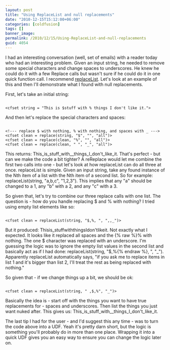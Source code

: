 ```yaml
---
layout: post
title: "Using ReplaceList and null replacements"
date: "2010-12-15T15:12:00+06:00"
categories: [coldfusion]
tags: []
banner_image: 
permalink: /2010/12/15/Using-ReplaceList-and-null-replacements
guid: 4054
---
```


I had an interesting conversation (well, set of emails) with a reader today who had an interesting problem. Given an input string, he needed to remove some special characters and change spaces to underscores. He knew he could do it with a few Replace calls but wasn't sure if he could do it in one quick function call. I recommend <a href="http://help.adobe.com/en_US/ColdFusion/9.0/CFMLRef/WSc3ff6d0ea77859461172e0811cbec22c24-6e17.html">replaceList</a>. Let's look at an example of this and then I'll demonstrate what I found with null replacements.
<!--more-->
<p>

First, let's take an initial string:

<p>

<code>
&lt;cfset string = "This is $stuff with % things I don't like it."&gt;
</code>

<p>

And then let's replace the special characters and spaces:

<p>

<code>
&lt;!--- replace $ with nothing, % with nothing, and spaces with _ ---&gt;
&lt;cfset clean = replace(string, "$", "", "all")&gt;
&lt;cfset clean = replace(clean, "%", "", "all")&gt;
&lt;cfset clean = replace(clean, " ", "_", "all")&gt;
</code>

<p>

This returns: This_is_stuff_with__things_I_don't_like_it. That's perfect - but can we make the code a bit tighter? A reReplace would let me combine the first two calls into one - but let's look at how replaceList can do all three at once. replaceList is simple. Given an input string, take any found instance of the Nth item of a list with the Nth item of a second list. So for example:  replaceList(string, "a,b,c", "1,2,3"). This implies that any "a" should be changed to a 1, any "b" with a 2, and any "c" with a 3.

<p>

So given that, let's try to combine our three replace calls with one list. The question is - how do you handle replacing $ and % with nothing? I tried using empty list elements like so:

<p>

<code>
&lt;cfset clean = replaceList(string, "$,%, ", ",,_")&gt;
</code>

<p>

But it produced: Thisis_stuffwiththingsIdon'tlikeit. Not exactly what I expected. It looks like it replaced all spaces and the {% raw %}% with nothing. The one $ character was replaced with an underscore. I'm guessing the logic was to ignore the empty list values in the second list and basically act as if I had done:  replaceList(string, "$,%{% endraw %}, ", "_"). Apparently replaceList automatically says, "if you ask me to replace items in list 1 and it's bigger than list 2, I'll treat the rest as being replaced with nothing."

<p>

So given that - if we change things up a bit, we should be ok:

<p>

<code>
&lt;cfset clean = replaceList(string, " ,$,%", "_")&gt;
</code>

<p>

Basically the idea is - start off with the things you want to have true replacements for - spaces and underscores. Then list the things you just want nuked after. This gives us: This_is_stuff_with__things_I_don't_like_it.

<p>

The last tip I had for the user - and I'd suggest this any time - was to turn the code above into a UDF. Yeah it's pretty darn short, but the logic is something you'll probably do in more than one place. Wrapping it into a quick UDF gives you an easy way to ensure you can change the logic later on.